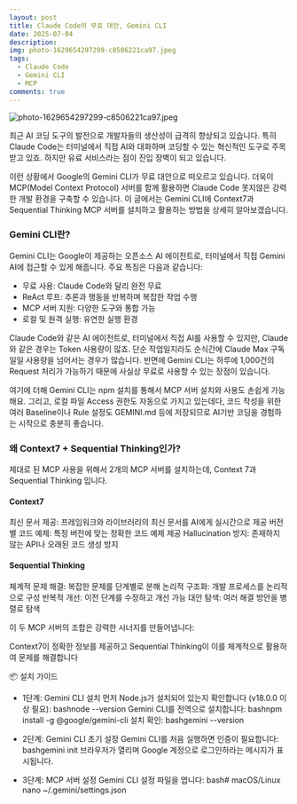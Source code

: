 ```yaml
---
layout: post
title: Claude Code의 무료 대안, Gemini CLI
date: 2025-07-04
description:
img: photo-1629654297299-c8506221ca97.jpeg
tags:
  - Claude Code
  - Gemini CLI
  - MCP
comments: true
---
```


![photo-1629654297299-c8506221ca97.jpeg](/assets/img/posts/photo-1629654297299-c8506221ca97.jpeg)

최근 AI 코딩 도구의 발전으로 개발자들의 생산성이 급격히 향상되고 있습니다. 특히 Claude Code는 터미널에서 직접 AI와 대화하며 코딩할 수 있는 혁신적인 도구로 주목받고 있죠. 하지만 유료 서비스라는 점이 진입 장벽이 되고 있습니다.

이런 상황에서 Google의 Gemini CLI가 무료 대안으로 떠오르고 있습니다. 더욱이 MCP(Model Context Protocol) 서버를 함께 활용하면 Claude Code 못지않은 강력한 개발 환경을 구축할 수 있습니다.
이 글에서는 Gemini CLI에 Context7과 Sequential Thinking MCP 서버를 설치하고 활용하는 방법을 상세히 알아보겠습니다.


### Gemini CLI란?

Gemini CLI는 Google이 제공하는 오픈소스 AI 에이전트로, 터미널에서 직접 Gemini AI에 접근할 수 있게 해줍니다. 주요 특징은 다음과 같습니다:

- 무료 사용: Claude Code와 달리 완전 무료
- ReAct 루프: 추론과 행동을 반복하며 복잡한 작업 수행
- MCP 서버 지원: 다양한 도구와 통합 가능
- 로컬 및 원격 실행: 유연한 실행 환경

Claude Code와 같은 AI 에이전트로, 터미널에서 직접 AI를 사용할 수 있지만, Claude와 같은 경우는 Token 사용량이 많죠. 단순 작업일지라도 순식간에 Claude Max 구독 일일 사용량을 넘어서는 경우가 많습니다. 반면에 Gemini CLI는 하루에 1,000건의 Request 처리가 가능하기 때문에 사실상 무료로 사용할 수 있는 장점이 있습니다. 

여기에 더해 Gemini CLI는 npm 설치를 통해서 MCP 서버 설치와 사용도 손쉽게 가능해요. 그리고, 로컬 파일 Access 권한도 자동으로 가지고 있는데다, 코드 작성을 위한 여러 Baseline이나 Rule 설정도 GEMINI.md 등에 저장되므로 AI기반 코딩을 경험하는 시작으로 충분히 좋습니다.



### 왜 Context7 + Sequential Thinking인가?

제대로 된 MCP 사용을 위해서 2개의 MCP 서버를 설치하는데, Context 7과 Sequential Thinking 입니다.


#### Context7

최신 문서 제공: 프레임워크와 라이브러리의 최신 문서를 AI에게 실시간으로 제공
버전별 코드 예제: 특정 버전에 맞는 정확한 코드 예제 제공
Hallucination 방지: 존재하지 않는 API나 오래된 코드 생성 방지


#### Sequential Thinking

체계적 문제 해결: 복잡한 문제를 단계별로 분해
논리적 구조화: 개발 프로세스를 논리적으로 구성
반복적 개선: 이전 단계를 수정하고 개선 가능
대안 탐색: 여러 해결 방안을 병렬로 탐색


이 두 MCP 서버의 조합은 강력한 시너지를 만들어냅니다:


Context7이 정확한 정보를 제공하고
Sequential Thinking이 이를 체계적으로 활용하여 문제를 해결합니다


📦 설치 가이드
- 1단계: Gemini CLI 설치
먼저 Node.js가 설치되어 있는지 확인합니다 (v18.0.0 이상 필요):
bashnode --version
Gemini CLI를 전역으로 설치합니다:
bashnpm install -g @google/gemini-cli
설치 확인:
bashgemini --version

- 2단계: Gemini CLI 초기 설정
Gemini CLI를 처음 실행하면 인증이 필요합니다:
bashgemini init
브라우저가 열리며 Google 계정으로 로그인하라는 메시지가 표시됩니다.

- 3단계: MCP 서버 설정
Gemini CLI 설정 파일을 엽니다:
bash# macOS/Linux
nano ~/.gemini/settings.json


